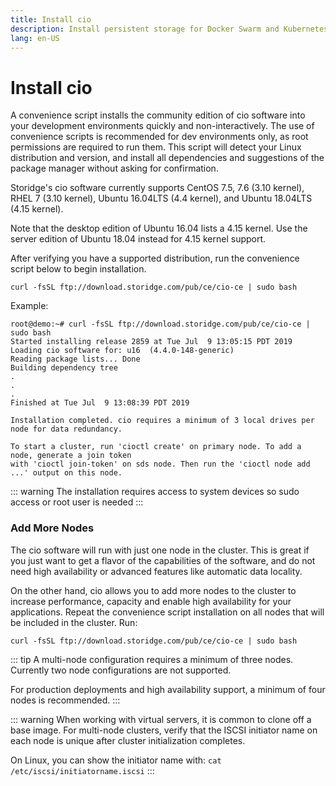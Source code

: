 ```yaml
---
title: Install cio
description: Install persistent storage for Docker Swarm and Kubernetes cluster
lang: en-US
---
```


# Install cio

A convenience script installs the community edition of cio software into your development environments quickly and non-interactively. The use of convenience scripts is recommended for dev environments only, as root permissions are required to run them. This script will detect your Linux distribution and version, and install all dependencies and suggestions of the package manager without asking for confirmation.

Storidge's cio software currently supports CentOS 7.5, 7.6 (3.10 kernel), RHEL 7 (3.10 kernel), Ubuntu 16.04LTS (4.4 kernel), and Ubuntu 18.04LTS (4.15 kernel).

Note that the desktop edition of Ubuntu 16.04 lists a 4.15 kernel. Use the server edition of Ubuntu 18.04 instead for 4.15 kernel support.  

After verifying you have a supported distribution, run the convenience script below to begin installation.

`curl -fsSL ftp://download.storidge.com/pub/ce/cio-ce | sudo bash`

Example:
```
root@demo:~# curl -fsSL ftp://download.storidge.com/pub/ce/cio-ce | sudo bash
Started installing release 2859 at Tue Jul  9 13:05:15 PDT 2019
Loading cio software for: u16  (4.4.0-148-generic)
Reading package lists... Done
Building dependency tree
.
.
.
Finished at Tue Jul  9 13:08:39 PDT 2019

Installation completed. cio requires a minimum of 3 local drives per node for data redundancy.

To start a cluster, run 'cioctl create' on primary node. To add a node, generate a join token
with 'cioctl join-token' on sds node. Then run the 'cioctl node add ...' output on this node.
```

::: warning
The installation requires access to system devices so sudo access or root user is needed
:::

<h3>Add More Nodes</h3>

The cio software will run with just one node in the cluster. This is great if you just want to get a flavor of the capabilities of the software, and do not need high availability or advanced features like automatic data locality.

On the other hand, cio allows you to add more nodes to the cluster to increase performance, capacity and enable high availability for your applications. Repeat the convenience script installation on all nodes that will be included in the cluster. Run:

`curl -fsSL ftp://download.storidge.com/pub/ce/cio-ce | sudo bash`

::: tip
A multi-node configuration requires a minimum of three nodes. Currently two node configurations are not supported.

For production deployments and high availability support, a minimum of four nodes is recommended.
:::

::: warning
When working with virtual servers, it is common to clone off a base image. For multi-node clusters, verify that the ISCSI initiator name on each node is unique after cluster initialization completes.

On Linux, you can show the initiator name with:  `cat /etc/iscsi/initiatorname.iscsi`
:::
